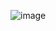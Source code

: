 ![image](https://user-images.githubusercontent.com/36649115/51657238-e0c37600-1f58-11e9-9335-d08dfe289c39.png)
